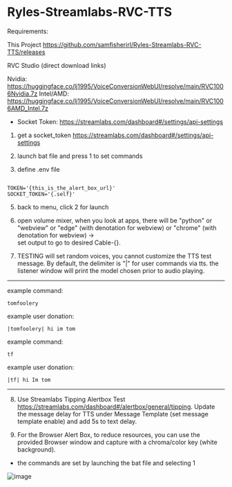 # Ryles-Streamlabs-RVC-TTS

Requirements:

  This Project https://github.com/samfisherirl/Ryles-Streamlabs-RVC-TTS/releases
  
  RVC Studio (direct download links)
  
  Nvidia:
    https://huggingface.co/lj1995/VoiceConversionWebUI/resolve/main/RVC1006Nvidia.7z 
  Intel/AMD:
    https://huggingface.co/lj1995/VoiceConversionWebUI/resolve/main/RVC1006AMD_Intel.7z
  - Socket Token:
    https://streamlabs.com/dashboard#/settings/api-settings

1) get a socket_token
https://streamlabs.com/dashboard#/settings/api-settings
2)  launch bat file and press 1 to set commands

3) define .env file
```env

TOKEN='{this_is_the_alert_box_url}'
SOCKET_TOKEN='{.self}'
```
5) back to menu, click 2 for launch

6) open volume mixer, when you look at apps, there will be "python" or "webview" or "edge" (with denotation for webview) or "chrome" (with denotation for webview) ->  
set output to go to desired Cable-{}. 


7) TESTING will set random voices, you cannot customize the TTS test message. By default, the delimiter is "|" for user commands via tts. the listener window will print the model chosen prior to audio playing.
________________

example command: 

```tomfoolery```

example user donation:

```|tomfoolery| hi im tom```



example command: 

```tf```

example user donation:

```|tf| hi Im tom```
________________



8) Use Streamlabs Tipping Alertbox Test https://streamlabs.com/dashboard#/alertbox/general/tipping. Update the message delay for TTS under Message Template (set message template enable) and add 5s to text delay.

9) For the Browser Alert Box, to reduce resources, you can use the provided Browser window and capture with a chroma/color key (white background).


- the commands are set by launching the bat file and selecting 1

![image](https://github.com/user-attachments/assets/79f6f47f-2125-43c3-ab2e-74862ed8966e)

